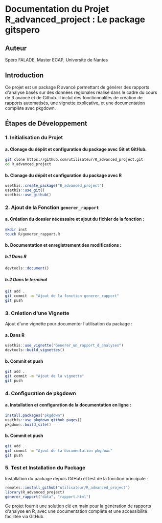 # Documentation du Projet R_advanced_project : Le package gitspero

## Auteur
Spéro FALADE, Master ECAP, Université de Nantes

## Introduction
Ce projet est un package R avancé permettant de générer des rapports d'analyse basés sur des données régionales réalisé dans le cadre du cours de R avancé et de Github. Il inclut des fonctionnalités de création de rapports automatisés, une vignette explicative, et une documentation complète avec pkgdown.

## Étapes de Développement

### 1. Initialisation du Projet

#### a. Clonage du dépôt et configuration du package avec Git et GitHub.
```bash
git clone https://github.com/utilisateur/R_advanced_project.git
cd R_advanced_project
```

#### b. Clonage du dépôt et configuration du package avec R
```R
usethis::create_package("R_advanced_project")
usethis::use_git()
usethis::use_github()
```

### 2. Ajout de la Fonction `generer_rapport`

#### a. Création du dossier nécessaire et ajout du fichier de la fonction :
```bash
mkdir inst
touch R/generer_rapport.R
```

#### b. Documentation et enregistrement des modifications :
##### b.1 Dans R
```R
devtools::document()
```

##### b.2 Dans le terminal 
```bash
git add .
git commit -m "Ajout de la fonction generer_rapport"
git push
```

### 3. Création d'une Vignette
Ajout d'une vignette pour documenter l'utilisation du package :

#### a. Dans R
```R
usethis::use_vignette("Generer_un_rapport_d_analyses")
devtools::build_vignettes()
```

#### b. Commit et push
```bash
git add .
git commit -m "Ajout de la vignette"
git push
```

### 4. Configuration de pkgdown

#### a. Installation et configuration de la documentation en ligne :
```R
install.packages("pkgdown")
usethis::use_pkgdown_github_pages()
pkgdown::build_site()
```

#### b. Commit et push
```bash
git add .
git commit -m "Ajout de la documentation pkgdown"
git push
```

### 5. Test et Installation du Package
Installation du package depuis GitHub et test de la fonction principale :
```R
remotes::install_github("utilisateur/R_advanced_project")
library(R_advanced_project)
generer_rapport("data", "rapport.html")
```

Ce projet fournit une solution clé en main pour la génération de rapports d'analyse en R, avec une documentation complète et une accessibilité facilitée via GitHub.
